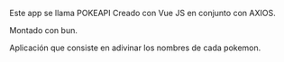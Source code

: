 Este app se llama POKEAPI
Creado con Vue JS en conjunto con AXIOS.

Montado con bun.

Aplicación que consiste en adivinar los nombres de cada pokemon.
